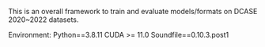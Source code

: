 This is an overall framework to train and evaluate models/formats on DCASE 2020~2022 datasets.

Environment:
  Python==3.8.11
  CUDA >= 11.0
  Soundfile==0.10.3.post1


